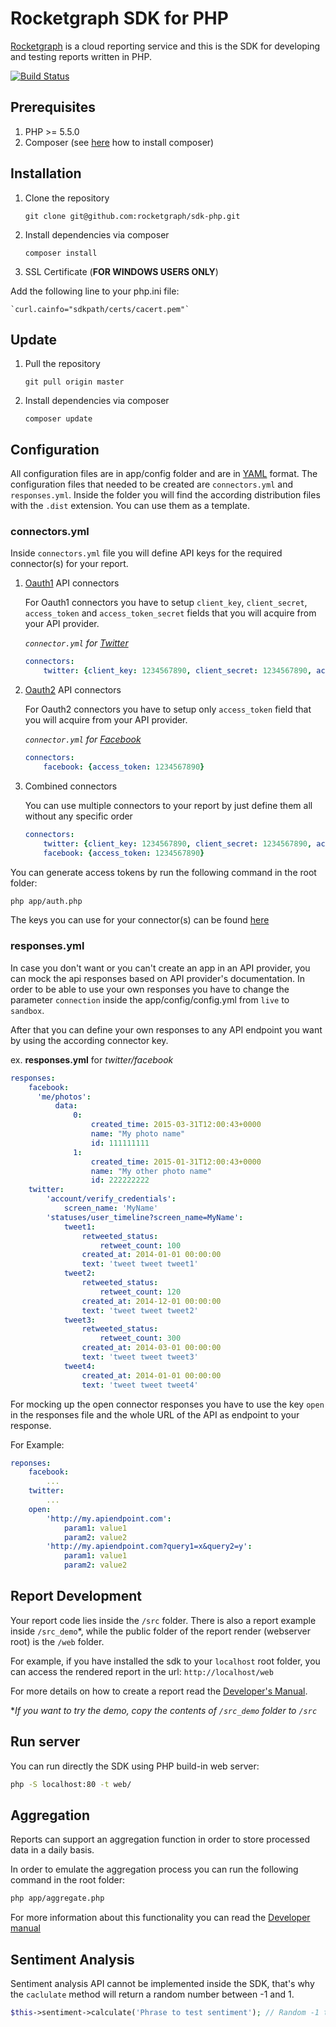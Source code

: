 # Rocketgraph SDK for PHP

[Rocketgraph][1] is a cloud reporting service and this is the SDK for developing and testing reports written in PHP.

[![Build Status](https://travis-ci.org/rocketgraph/sdk-php.svg?branch=master)](https://travis-ci.org/rocketgraph/sdk-php)

## Prerequisites

1. PHP >= 5.5.0
2. Composer (see [here][2] how to install composer)

## Installation

1. Clone the repository

    `git clone git@github.com:rocketgraph/sdk-php.git`

2. Install dependencies via composer

    `composer install`

3. SSL Certificate (**FOR WINDOWS USERS ONLY**)

  Add the following line to your php.ini file:

    `curl.cainfo="sdkpath/certs/cacert.pem"`

## Update

1. Pull the repository

    `git pull origin master`

2. Install dependencies via composer

    `composer update`


## Configuration

All configuration files are in app/config folder and are in [YAML][3] format. The configuration files that needed to be created are `connectors.yml` and `responses.yml`. Inside the folder you will find the according distribution files with the `.dist` extension. You can use them as a template.

### connectors.yml

Inside `connectors.yml` file you will define API keys for the required connector(s) for your report.

1. [Oauth1][4] API connectors
  
   For Oauth1 connectors you have to setup `client_key`, `client_secret`, `access_token` and `access_token_secret` fields that you will acquire from your API provider.

   *`connector.yml` for [Twitter][5]*

   ```yaml
   connectors:
       twitter: {client_key: 1234567890, client_secret: 1234567890, access_token: 1234567890, access_token_secret: 1234567890}
   ```

2. [Oauth2][6] API connectors

   For Oauth2 connectors you have to setup only `access_token` field that you will acquire from your API provider.

   *`connector.yml` for [Facebook][7]*
   
   ```yaml
   connectors:
       facebook: {access_token: 1234567890}
   ```
   
3. Combined connectors

   You can use multiple connectors to your report by just define them all without any specific order

   ```yaml
   connectors:
       twitter: {client_key: 1234567890, client_secret: 1234567890, access_token: 1234567890, access_token_secret: 1234567890} 
       facebook: {access_token: 1234567890} 
   ```

You can generate access tokens by run the following command in the root folder:

```bash
php app/auth.php
```
The keys you can use for your connector(s) can be found [here][8]

### responses.yml

In case you don't want or you can't create an app in an API provider, you can mock the api responses based on API provider's documentation. In order to be able to use your own responses you have to change the parameter `connection` inside the app/config/config.yml from `live` to `sandbox`.

After that you can define your own responses to any API endpoint you want by using the according connector key.

ex. **responses.yml** for *twitter/facebook*

```yaml
responses:
    facebook:
      'me/photos':
          data:
              0:
                  created_time: 2015-03-31T12:00:43+0000
                  name: "My photo name"
                  id: 111111111
              1:
                  created_time: 2015-01-31T12:00:43+0000
                  name: "My other photo name"
                  id: 222222222
    twitter:
        'account/verify_credentials':
            screen_name: 'MyName'
        'statuses/user_timeline?screen_name=MyName':
            tweet1:
                retweeted_status:
                    retweet_count: 100
                created_at: 2014-01-01 00:00:00
                text: 'tweet tweet tweet1'
            tweet2:
                retweeted_status:
                    retweet_count: 120
                created_at: 2014-12-01 00:00:00
                text: 'tweet tweet tweet2'
            tweet3:
                retweeted_status:
                    retweet_count: 300
                created_at: 2014-03-01 00:00:00
                text: 'tweet tweet tweet3'
            tweet4:
                created_at: 2014-01-01 00:00:00
                text: 'tweet tweet tweet4'
```

For mocking up the open connector responses you have to use the key `open` in the responses file and the whole URL of the API as endpoint to your response.

For Example:

```yaml
reponses:
    facebook:
        ...
    twitter:
        ...
    open:
        'http://my.apiendpoint.com':
            param1: value1
            param2: value2
        'http://my.apiendpoint.com?query1=x&query2=y':
            param1: value1
            param2: value2
```


## Report Development

Your report code lies inside the `/src` folder. There is also a report example inside `/src_demo`*, while the public folder of the report render (webserver root) is the `/web` folder.

For example, if you have installed the sdk to your `localhost` root folder, you can access the rendered report in the url: `http://localhost/web`

For more details on how to create a report read the [Developer's Manual][9].

**If you want to try the demo, copy the contents of `/src_demo` folder to `/src`*

## Run server

You can run directly the SDK using PHP build-in web server:

```bash
php -S localhost:80 -t web/
```    

## Aggregation

Reports can support an aggregation function in order to store processed data in a daily basis.

In order to emulate the aggregation process you can run the following command in the root folder:

```bash
php app/aggregate.php
```

For more information about this functionality you can read the [Developer manual][9]

## Sentiment Analysis

Sentiment analysis API cannot be implemented inside the SDK, that's why the `caclulate` method will return a random number between -1 and 1.

```php
$this->sentiment->calculate('Phrase to test sentiment'); // Random -1 to 1
```

[1]: https://rocketgraph.com
[2]: https://getcomposer.org/doc/00-intro.md
[3]: http://yaml.org/
[4]: https://tools.ietf.org/html/rfc5849
[5]: https://apps.twitter.com/
[6]: http://tools.ietf.org/html/rfc6749
[7]: https://developers.facebook.com/
[8]: CONNECTORS.md
[9]: https://github.com/rocketgraph/sdk-php/wiki/Developer-manual
